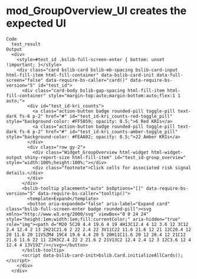 # mod_GroupOverview_UI creates the expected UI

    Code
      test_result
    Output
      <div>
        <style>#test_id .bslib-full-screen-enter { bottom: unset !important; }</style>
        <div class="card bslib-card bslib-mb-spacing bslib-card-input html-fill-item html-fill-container" data-bslib-card-init data-full-screen="false" data-require-bs-caller="card()" data-require-bs-version="5" id="test_id">
          <div class="card-body bslib-gap-spacing html-fill-item html-fill-container" style="margin-top:auto;margin-bottom:auto;flex:1 1 auto;">
            <div id="test_id-kri_counts">
              <a class="action-button badge rounded-pill toggle-pill text-dark fs-6 p-2" href="#" id="test_id-kri_counts-red-toggle_pill" style="background-color: #FF5859; opacity: 0.5;">6 Red KRIs</a>
              <a class="action-button badge rounded-pill toggle-pill text-dark fs-6 p-2" href="#" id="test_id-kri_counts-amber-toggle_pill" style="background-color: #FEAA02; opacity: 0.5;">22 Amber KRIs</a>
            </div>
            <div class="row gy-2">
              <div class="Widget_GroupOverview html-widget html-widget-output shiny-report-size html-fill-item" id="test_id-group_overview" style="width:100%;height:100%;"></div>
              <div class="footnote">Click cells for associated risk signal details.</div>
            </div>
          </div>
          <bslib-tooltip placement="auto" bsOptions="[]" data-require-bs-version="5" data-require-bs-caller="tooltip()">
            <template>Expand</template>
            <button aria-expanded="false" aria-label="Expand card" class="bslib-full-screen-enter badge rounded-pill"><svg xmlns="http://www.w3.org/2000/svg" viewBox="0 0 24 24" style="height:1em;width:1em;fill:currentColor;" aria-hidden="true" role="img"><path d="M20 5C20 4.4 19.6 4 19 4H13C12.4 4 12 3.6 12 3C12 2.4 12.4 2 13 2H21C21.6 2 22 2.4 22 3V11C22 11.6 21.6 12 21 12C20.4 12 20 11.6 20 11V5ZM4 19C4 19.6 4.4 20 5 20H11C11.6 20 12 20.4 12 21C12 21.6 11.6 22 11 22H3C2.4 22 2 21.6 2 21V13C2 12.4 2.4 12 3 12C3.6 12 4 12.4 4 13V19Z"/></svg></button>
          </bslib-tooltip>
          <script data-bslib-card-init>bslib.Card.initializeAllCards();</script>
        </div>
      </div>

